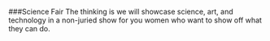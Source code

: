 ###Science Fair
The thinking is we will showcase science, art, and technology in a non-juried show for you women who want to show off what they can do. 